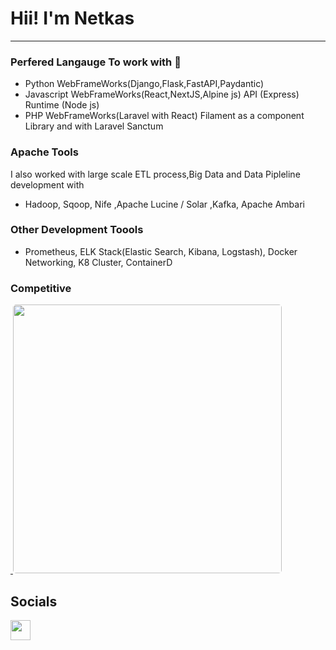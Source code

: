 Hii! I'm Netkas
========================================================================================================================================  
--------------------------
### Perfered Langauge To work with 🚀
*  Python      WebFrameWorks(Django,Flask,FastAPI,Paydantic)
*  Javascript  WebFrameWorks(React,NextJS,Alpine js) API (Express) Runtime (Node js)
*  PHP         WebFrameWorks(Laravel with React) Filament as a component Library and with Laravel Sanctum

### Apache Tools
I also worked with large scale ETL process,Big Data and Data Pipleline development with 
- Hadoop, Sqoop, Nife ,Apache Lucine / Solar ,Kafka, Apache Ambari

### Other Development Toools
- Prometheus, ELK Stack(Elastic Search, Kibana, Logstash), Docker Networking, K8 Cluster, ContainerD
  
### Competitive 

<p align="left"> 
         <a href="https://leetcode.com/abdisa/" target="_blank" rel="noreferrer">
            <img src="https://i.ibb.co/zmrD32n/leetcode-button-icon-151892.png" width="0" />
         </a> 
                <a href="https://leetcode.com/abdisa/"> <img src="https://leetcard.jacoblin.cool/abdisa?theme=dark" alt="" width="430" style="border-radius: 5px;"></a>
 </p>




<!--
<p align="left">
<a href="https://developer.mozilla.org/en-US/docs/Glossary/HTML5" target="_blank" rel="noreferrer"><img src="https://raw.githubusercontent.com/danielcranney/readme-generator/main/public/icons/skills/html5-colored.svg" width="36" height="36" alt="HTML5" /></a> &nbsp;<a href="https://www.w3.org/TR/CSS/#css" target="_blank" rel="noreferrer"><img src="https://raw.githubusercontent.com/danielcranney/readme-generator/main/public/icons/skills/css3-colored.svg" width="36" height="36" alt="CSS3" /></a> 
<a href="https://developer.mozilla.org/en-US/docs/Web/JavaScript" target="_blank" rel="noreferrer"><img src="https://upload.wikimedia.org/wikipedia/commons/6/6a/JavaScript-logo.png" width="36" height="36" alt="Javascript" /></a> 
<a href="https://www.python.org/" target="_blank" rel="noreferrer"><img src="https://upload.wikimedia.org/wikipedia/commons/thumb/c/c3/Python-logo-notext.svg/1200px-Python-logo-notext.svg.png" width="36" height="36" alt="Python" /></a> &nbsp;
<a href="https://en.wikipedia.org/wiki/C%2B%a" target="_blank" rel="noreferrer"><img src="https://upload.wikimedia.org/wikipedia/commons/thumb/1/18/ISO_C%2B%2B_Logo.svg/800px-ISO_C%2B%2B_Logo.svg.png" width="36" height="36" alt="React" /></a> &nbsp;
<a href="https://en.wikipedia.org/wiki/C_(programming_language)" target="_blank" rel="noreferrer"><img src="https://upload.wikimedia.org/wikipedia/commons/thumb/1/18/C_Programming_Language.svg/926px-C_Programming_Language.svg.png" width="36" height="36" alt="C lang" /></a> &nbsp;
<!-- <a href="https://en.wikipedia.org/wiki/Java_(programming_language)" target="_blank" rel="noreferrer"><img src="https://i.ibb.co/SsTSkxS/Java-Logo.jpg" width="76" height="36"  alt="Java lang" /></a> &nbsp; 
<a href="https://www.php.net/" target="_blank" rel="noreferrer"><img src="https://upload.wikimedia.org/wikipedia/commons/thumb/2/27/PHP-logo.svg/121px-PHP-logo.svg.png" width="66" height="36"  alt="php" /></a> &nbsp; -->

 
## Socials

<p align="left"> <a href="https://t.me/iamnetkas/" target="_blank" rel="noreferrer"><img src="https://upload.wikimedia.org/wikipedia/commons/thumb/8/82/Telegram_logo.svg/480px-Telegram_logo.svg.png" width="32" height="32" /></a></p>




